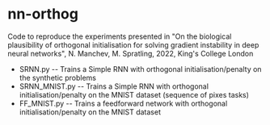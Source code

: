 # nn-orthog

Code to reproduce the experiments presented in "On the biological plausibility of orthogonal initialisation for solving gradient instability in deep neural networks", N. Manchev, M. Spratling, 2022, King's College London

* SRNN.py -- Trains a Simple RNN with orthogonal initialisation/penalty on the synthetic problems
* SRNN_MNIST.py -- Trains a Simple RNN with orthogonal initialisation/penalty on the MNIST dataset (sequence of pixes tasks)
* FF_MNIST.py -- Trains a feedforward network with orthogonal initialisation/penalty on the MNIST dataset
